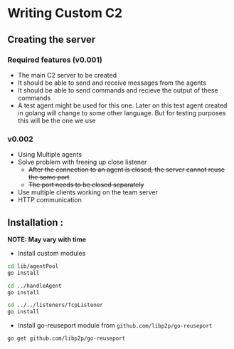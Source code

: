 # Writing Custom C2

## Creating the server

### Required features (v0.001)

- The main C2 server to be created
- It should be able to send and receive messages from the agents
- It should be able to send commands and recieve the output of these commands
- A test agent might be used for this one. Later on this test agent created in golang will change to some other language. But for testing purposes this will be the one we use



### v0.002 

- Using Multiple agents
- Solve problem with freeing up close listener
	- ~~After the connection to an agent is closed, the server cannot reuse the same port~~
	- ~~The port needs to be closed separately~~
- Use multiple clients working on the team server
- HTTP communication


## Installation :

**NOTE: May vary with time**

- Install custom modules

```bash
cd lib/agentPool
go install

cd ../handleAgent
go install

cd ../../listeners/TcpListener
go install
```

- Install go-reuseport module from `github.com/libp2p/go-reuseport`

```bash
go get github.com/libp2p/go-reuseport
```



